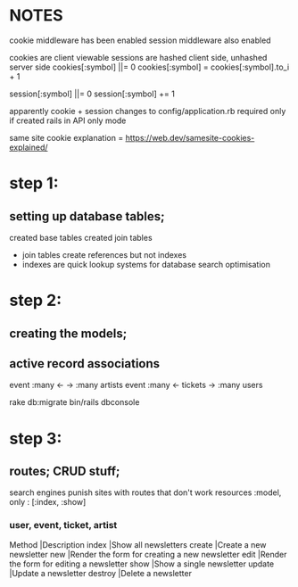 # NOTES

cookie middleware has been enabled
session middleware also enabled

cookies are client viewable
sessions are hashed client side, unhashed server side
cookies[:symbol] ||= 0
cookies[:symbol] = cookies[:symbol].to_i + 1

session[:symbol] ||= 0
session[:symbol] += 1

apparently cookie + session changes to config/application.rb required only if created rails in API only mode

same site cookie explanation = https://web.dev/samesite-cookies-explained/

# step 1:
## setting up database tables;
created base tables
created join tables
  - join tables create references but not indexes
  - indexes are quick lookup systems for database search optimisation

# step 2:
## creating the models;
## active record associations

event :many <-  -> :many artists
event :many <- tickets -> :many users

rake db:migrate
bin/rails dbconsole

# step 3:
## routes; CRUD stuff;
search engines punish sites with routes that don't work
resources :model, only : [:index, :show]

### user, event, ticket, artist

Method  |Description
index	  |Show all newsletters
create	|Create a new newsletter
new	    |Render the form for creating a new newsletter
edit	  |Render the form for editing a newsletter
show	  |Show a single newsletter
update	|Update a newsletter
destroy	|Delete a newsletter